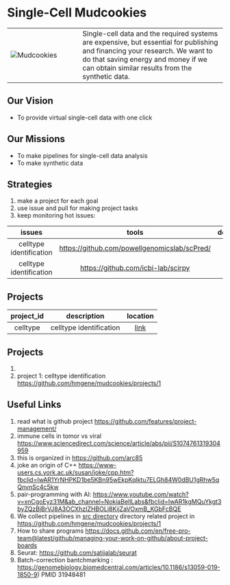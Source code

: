# Single-Cell Mudcookies
<table style="table-layout: fixed; width: 100%;" ><tr>
<td style="width:25%;"> 
  <img src="https://upload.wikimedia.org/wikipedia/commons/thumb/a/aa/Haitian_Dirt_Biscuits.jpg/220px-Haitian_Dirt_Biscuits.jpg" alt="Mudcookies">
</td><td style="width:50%;"> Single-cell data and the required systems are expensive, but essential for publishing and financing your research. 
  We want to do that saving energy and money if we can obtain similar results from the synthetic data. 
</td></tr></table>

## Our Vision
- To provide virtual single-cell data with one click

## Our Missions 
- To make pipelines for single-cell data analysis
- To make synthetic data 

## Strategies
1. make a project for each goal 
1. use issue and pull for making project tasks
1. keep monitoring hot issues:

| issues | tools   | description |
| :-: | :-:  | :-: |
| celltype identification | https://github.com/powellgenomicslab/scPred/ | celltype trainer |
| celltype identification | https://github.com/icbi-lab/scirpy | TCR analyzer  |

## Projects 

| project_id | description | location |
| :-: | :-:  | :-: |
| celltype | celltype identification | [link](../projects/1) |

## Projects
1. 
1. project 1: celltype identification https://github.com/hmgene/mudcookies/projects/1


## Useful Links
1. read what is github project https://github.com/features/project-management/
1. immune cells in tomor vs viral https://www.sciencedirect.com/science/article/abs/pii/S1074761319304959
1. this is organized in https://github.com/arc85
1. joke an origin of C++ https://www-users.cs.york.ac.uk/susan/joke/cpp.htm?fbclid=IwAR1YrNHPKD1be5KBn95wEkpKqlktu7ELGh84W0dBU1gRhw5qQnvnSc4c5kw
1. pair-programming with AI: https://www.youtube.com/watch?v=xnCgoEyz31M&ab_channel=NokiaBellLabs&fbclid=IwAR1kgMQuYkgt3byZQzBjBrVJ8A3OCXhzIZHBOLj8KijZaVOxmB_KGbFcBQE
1. We collect pipelines in [src directory](./src) directory related project in https://github.com/hmgene/mudcookies/projects/1
1. How to share programs https://docs.github.com/en/free-pro-team@latest/github/managing-your-work-on-github/about-project-boards
1. Seurat: https://github.com/satijalab/seurat
1. Batch-correction bantchmarking : https://genomebiology.biomedcentral.com/articles/10.1186/s13059-019-1850-9) PMID 31948481
